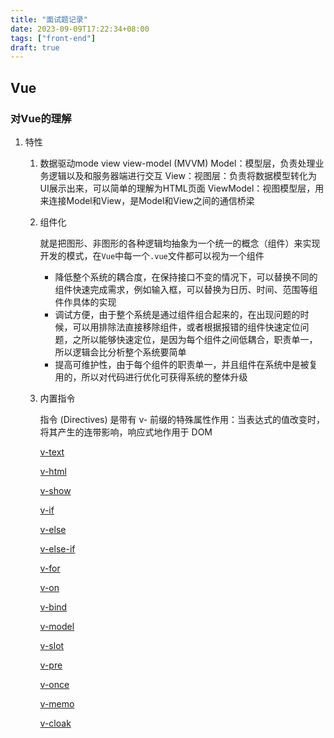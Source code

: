 ```yaml
---
title: "面试题记录"
date: 2023-09-09T17:22:34+08:00
tags: ["front-end"]
draft: true
---
```

## Vue

### 对Vue的理解

1. 特性
	1. 数据驱动mode view view-model (MVVM)
	    Model：模型层，负责处理业务逻辑以及和服务器端进行交互
	    View：视图层：负责将数据模型转化为UI展示出来，可以简单的理解为HTML页面
	    ViewModel：视图模型层，用来连接Model和View，是Model和View之间的通信桥梁
	
	2. 组件化
	
	    就是把图形、非图形的各种逻辑均抽象为一个统一的概念（组件）来实现开发的模式，在`Vue`中每一个`.vue`文件都可以视为一个组件
	
	    - 降低整个系统的耦合度，在保持接口不变的情况下，可以替换不同的组件快速完成需求，例如输入框，可以替换为日历、时间、范围等组件作具体的实现
	    - 调试方便，由于整个系统是通过组件组合起来的，在出现问题的时候，可以用排除法直接移除组件，或者根据报错的组件快速定位问题，之所以能够快速定位，是因为每个组件之间低耦合，职责单一，所以逻辑会比分析整个系统要简单
	    - 提高可维护性，由于每个组件的职责单一，并且组件在系统中是被复用的，所以对代码进行优化可获得系统的整体升级
	
	3. 内置指令
	
	    指令 (Directives) 是带有 v- 前缀的特殊属性作用：当表达式的值改变时，将其产生的连带影响，响应式地作用于 DOM
	
	    [v-text](https://cn.vuejs.org/api/built-in-directives.html#v-text)
	
	    [v-html](https://cn.vuejs.org/api/built-in-directives.html#v-html)
	
	    [v-show](https://cn.vuejs.org/api/built-in-directives.html#v-show)
	
	    [v-if](https://cn.vuejs.org/api/built-in-directives.html#v-if)
	
	    [v-else](https://cn.vuejs.org/api/built-in-directives.html#v-else)
	
	    [v-else-if](https://cn.vuejs.org/api/built-in-directives.html#v-else-if)
	
	    [v-for](https://cn.vuejs.org/api/built-in-directives.html#v-for)
	
	    [v-on](https://cn.vuejs.org/api/built-in-directives.html#v-on)
	
	    [v-bind](https://cn.vuejs.org/api/built-in-directives.html#v-bind)
	
	    [v-model](https://cn.vuejs.org/api/built-in-directives.html#v-model)
	
	    [v-slot](https://cn.vuejs.org/api/built-in-directives.html#v-slot)
	
	    [v-pre](https://cn.vuejs.org/api/built-in-directives.html#v-pre)
	
	    [v-once](https://cn.vuejs.org/api/built-in-directives.html#v-once)
	
	    [v-memo](https://cn.vuejs.org/api/built-in-directives.html#v-memo)
	
	    [v-cloak](https://cn.vuejs.org/api/built-in-directives.html#v-cloak)

